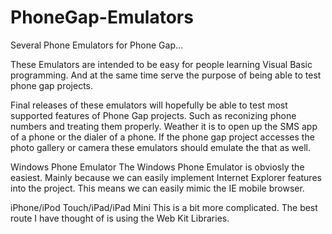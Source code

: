PhoneGap-Emulators
==================

Several Phone Emulators for Phone Gap...

These Emulators are intended to be easy for people learning Visual Basic programming. And at the same time serve the purpose of being able to test phone gap projects.

Final releases of these emulators will hopefully be able to test most supported features of Phone Gap projects. Such as reconizing phone numbers and treating them properly. Weather it is to open up the SMS app of a phone or the dialer of a phone. If the phone gap project accesses the photo gallery or camera these emulators should emulate the that as well. 

Windows Phone Emulator
The Windows Phone Emulator is obviosly the easiest. Mainly because we can easily implement Internet Explorer features into the project. This means we can easily mimic the IE mobile browser. 

iPhone/iPod Touch/iPad/iPad Mini
This is a bit more complicated. The best route I have thought of is using the Web Kit Libraries. 